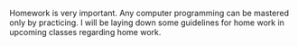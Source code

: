 Homework is very important. Any computer programming can be mastered only by practicing. I will be laying down some guidelines for home work in upcoming classes regarding home work.